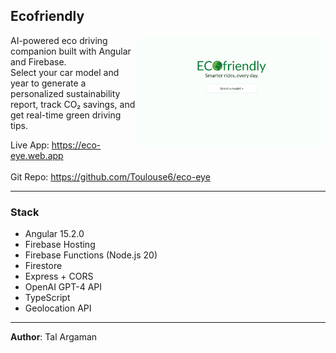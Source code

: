 ## Ecofriendly

<img align="right" src="./eco-eye-front/public/ecofriendly-screenshot.png" alt="Eco Eye Screenshot" width="300">

AI-powered eco driving companion built with Angular and Firebase.  
Select your car model and year to generate a personalized sustainability report, track CO₂ savings, and get real-time green driving tips.

Live App: https://eco-eye.web.app  
<br>Git Repo: https://github.com/Toulouse6/eco-eye

---

### Stack

- Angular 15.2.0  
- Firebase Hosting  
- Firebase Functions (Node.js 20)  
- Firestore 
- Express + CORS  
- OpenAI GPT-4 API  
- TypeScript  
- Geolocation API  

---

**Author**: Tal Argaman
